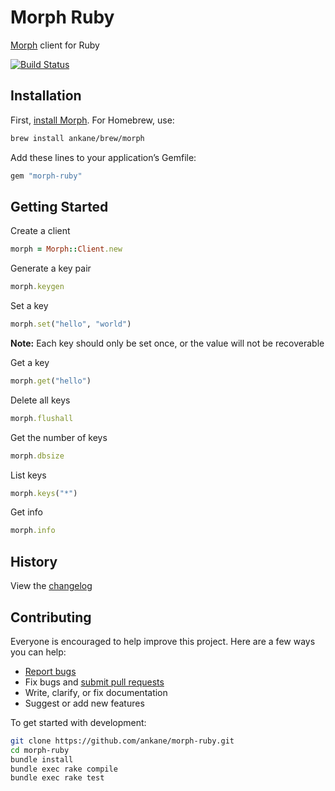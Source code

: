 # Morph Ruby

[Morph](https://github.com/ankane/morph) client for Ruby

[![Build Status](https://github.com/ankane/morph-ruby/workflows/build/badge.svg?branch=master)](https://github.com/ankane/morph-ruby/actions)

## Installation

First, [install Morph](https://github.com/ankane/morph#building-from-source). For Homebrew, use:

```sh
brew install ankane/brew/morph
```

Add these lines to your application’s Gemfile:

```ruby
gem "morph-ruby"
```

## Getting Started

Create a client

```ruby
morph = Morph::Client.new
```

Generate a key pair

```ruby
morph.keygen
```

Set a key

```ruby
morph.set("hello", "world")
```

**Note:** Each key should only be set once, or the value will not be recoverable

Get a key

```ruby
morph.get("hello")
```

Delete all keys

```ruby
morph.flushall
```

Get the number of keys

```ruby
morph.dbsize
```

List keys

```ruby
morph.keys("*")
```

Get info

```ruby
morph.info
```

## History

View the [changelog](https://github.com/ankane/morph-ruby/blob/master/CHANGELOG.md)

## Contributing

Everyone is encouraged to help improve this project. Here are a few ways you can help:

- [Report bugs](https://github.com/ankane/morph-ruby/issues)
- Fix bugs and [submit pull requests](https://github.com/ankane/morph-ruby/pulls)
- Write, clarify, or fix documentation
- Suggest or add new features

To get started with development:

```sh
git clone https://github.com/ankane/morph-ruby.git
cd morph-ruby
bundle install
bundle exec rake compile
bundle exec rake test
```
